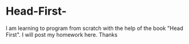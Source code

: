 # Head-First-
I am learning to program from scratch with the help of the book "Head First". I will post my homework here. Thanks
